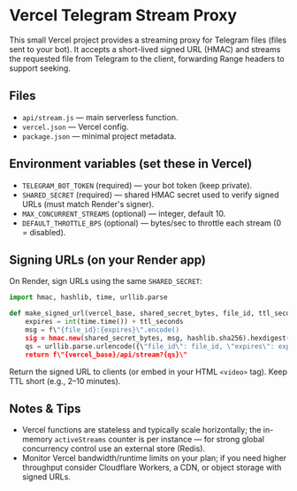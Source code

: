 # Vercel Telegram Stream Proxy

This small Vercel project provides a streaming proxy for Telegram files (files sent to your bot). It accepts a short-lived signed URL (HMAC) and streams the requested file from Telegram to the client, forwarding Range headers to support seeking.

## Files
- `api/stream.js` — main serverless function.
- `vercel.json` — Vercel config.
- `package.json` — minimal project metadata.

## Environment variables (set these in Vercel)
- `TELEGRAM_BOT_TOKEN` (required) — your bot token (keep private).
- `SHARED_SECRET` (required) — shared HMAC secret used to verify signed URLs (must match Render's signer).
- `MAX_CONCURRENT_STREAMS` (optional) — integer, default 10.
- `DEFAULT_THROTTLE_BPS` (optional) — bytes/sec to throttle each stream (0 = disabled).

## Signing URLs (on your Render app)
On Render, sign URLs using the same `SHARED_SECRET`:

```py
import hmac, hashlib, time, urllib.parse

def make_signed_url(vercel_base, shared_secret_bytes, file_id, ttl_seconds=300):
    expires = int(time.time()) + ttl_seconds
    msg = f\"{file_id}:{expires}\".encode()
    sig = hmac.new(shared_secret_bytes, msg, hashlib.sha256).hexdigest()
    qs = urllib.parse.urlencode({\"file_id\": file_id, \"expires\": expires, \"sig\": sig})
    return f\"{vercel_base}/api/stream?{qs}\"
```

Return the signed URL to clients (or embed in your HTML `<video>` tag). Keep TTL short (e.g., 2–10 minutes).

## Notes & Tips
- Vercel functions are stateless and typically scale horizontally; the in-memory `activeStreams` counter is per instance — for strong global concurrency control use an external store (Redis).
- Monitor Vercel bandwidth/runtime limits on your plan; if you need higher throughput consider Cloudflare Workers, a CDN, or object storage with signed URLs.
